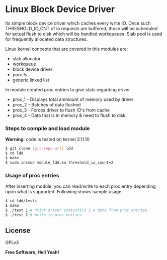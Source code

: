 # Linux Block Device Driver
Its simple block device driver which caches every write IO. Once such THRESHOLD_IO_CNT of io requests are buffered, those will be scheduled for actual flush to disk which will be handled workqueues. Slab pool is used for frequently allocated data structures.

Linux kernel concepts that are covered in this modules are:

  - slab allocator
  - workqueue
  - block device driver
  - porc fs
  - generic linked list

In module created proc entries to give stats regarding driver
* proc_1 - Displays total ammount of memory used by driver 
* proc_2 - Batches of data flushed
* proc_3 - Forces driver to flush IO's from cache
* proc_4 - Data that is in memory & need to flush to disk

### Steps to compile and load module
**Warning**: code is tested on kernel 3.11.10

```sh
$ git clone [git-repo-url] ldd
$ cd ldd
$ make
$ sudo insmod module_ldd.ko threshold_io_count=2
```
### Usage of proc entries
After inserting module, you can read/write to each proc entry depending upon what is supported. Following shows sample usage
```sh
$ cd ldd/tests
$ make
$ ./test 1 # Print driver statistics i.e data from proc entries
$ ./test 2 # Write to proc entries 
```
License
----

GPLv3


**Free Software, Hell Yeah!**
